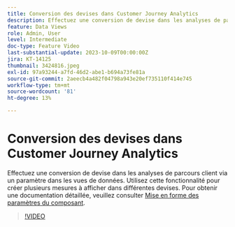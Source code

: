 ```yaml
---
title: Conversion des devises dans Customer Journey Analytics
description: Effectuez une conversion de devise dans les analyses de parcours client via un paramètre dans les vues de données. Utilisez cette fonctionnalité pour créer plusieurs mesures à afficher dans différentes devises.
feature: Data Views
role: Admin, User
level: Intermediate
doc-type: Feature Video
last-substantial-update: 2023-10-09T00:00:00Z
jira: KT-14125
thumbnail: 3424816.jpeg
exl-id: 97a93244-a7fd-46d2-abe1-b694a73fe81a
source-git-commit: 2aeecb4a482f04798a943e20ef735110f414e745
workflow-type: tm+mt
source-wordcount: '81'
ht-degree: 13%

---
```


# Conversion des devises dans Customer Journey Analytics

Effectuez une conversion de devise dans les analyses de parcours client via un paramètre dans les vues de données. Utilisez cette fonctionnalité pour créer plusieurs mesures à afficher dans différentes devises. Pour obtenir une documentation détaillée, veuillez consulter [Mise en forme des paramètres du composant](https://experienceleague.adobe.com/docs/analytics-platform/using/cja-dataviews/component-settings/format.html?lang=fr#currency).

>[!VIDEO](https://video.tv.adobe.com/v/3424816/?learn=on)
